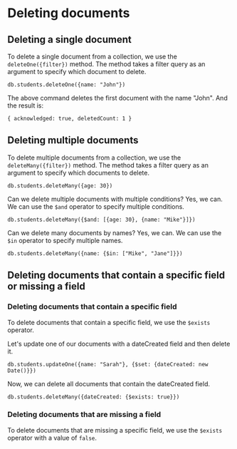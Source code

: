 # Deleting documents

## Deleting a single document
To delete a single document from a collection, we use the `deleteOne({filter})` method. The method takes a filter query as an argument to specify which document to delete.

````
db.students.deleteOne({name: "John"})
````
The above command deletes the first document with the name "John". And the result is:
````
{ acknowledged: true, deletedCount: 1 }
````

## Deleting multiple documents
To delete multiple documents from a collection, we use the `deleteMany({filter})` method. The method takes a filter query as an argument to specify which documents to delete.

````
db.students.deleteMany({age: 30})
````

Can we delete multiple documents with multiple conditions? Yes, we can. 
We can use the `$and` operator to specify multiple conditions.

````
db.students.deleteMany({$and: [{age: 30}, {name: "Mike"}]})
````

Can we delete many documents by names? Yes, we can.
We can use the `$in` operator to specify multiple names.

````
db.students.deleteMany({name: {$in: ["Mike", "Jane"]}})
````

## Deleting documents that contain a specific field or missing a field

### Deleting documents that contain a specific field
To delete documents that contain a specific field, we use the `$exists` operator.

Let's update one of our documents with a dateCreated field and then delete it.
````
db.students.updateOne({name: "Sarah"}, {$set: {dateCreated: new Date()}})
````

Now, we can delete all documents that contain the dateCreated field.
````
db.students.deleteMany({dateCreated: {$exists: true}})
````

### Deleting documents that are missing a field
To delete documents that are missing a specific field, we use the `$exists` operator with a value of `false`.
